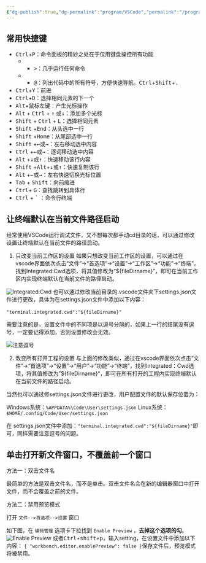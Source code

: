 ```yaml
---
{"dg-publish":true,"dg-permalink":"program/VSCode","permalink":"/program/VSCode/","metatags":{"description":"VSCode常用快捷键和配置指南","og:site_name":"DavonOs","og:title":"VSCode","og:type":"article","og:url":"https://zuji.eu.org/program/vscode","og:image":null,"og:image:width":"200","og:image:alt":"articlecover","og:locale":"zh_cn"},"created":"2025-03-14T11:34:44.946+08:00","updated":"2025-07-03T09:49:17.254+08:00"}
---
```



## 常用快捷键

- <kbd>Ctrl</kbd>+<kbd>P</kbd>：命令面板的精妙之处在于仅用键盘操控所有功能
	- + <kbd>></kbd>：几乎运行任何命令
	- + <kbd>@</kbd>：列出代码中的所有符号，方便快速导航。<kbd>Ctrl</kbd>+<kbd>Shift</kbd>+<kbd>.</kbd>
- <kbd>Ctrl</kbd>+<kbd>Y</kbd>：前进
- <kbd>Ctrl</kbd>+<kbd>D</kbd>：选择相同元素的下一个
- <kbd>Alt</kbd>+鼠标左键：产生光标操作
- <kbd>Alt</kbd> + <kbd>Ctrl</kbd> + <kbd>↑</kbd> 或<kbd>↓</kbd>：添加多个光标
- <kbd>Shift</kbd> + <kbd>Ctrl</kbd> + <kbd>L</kbd>：选择相同元素
- <kbd>Shift</kbd> +<kbd>End</kbd>：从头选中一行
- <kbd>Shift</kbd> +<kbd>Home</kbd>：从尾部选中一行
- <kbd>Shift</kbd> +<kbd>←</kbd>或<kbd>→</kbd>：左右移动选中内容
- <kbd>Ctrl</kbd> +<kbd>←</kbd>或<kbd>→</kbd>：逐词移动选中内容
- <kbd>Alt</kbd> +<kbd>↓</kbd>或<kbd>↑</kbd>：快速移动该行内容
- <kbd>Shift</kbd> +<kbd>Alt</kbd>+<kbd>↓</kbd>或<kbd>↑</kbd>：快速复制该行
- <kbd>Alt</kbd> +<kbd>←</kbd>或<kbd>→</kbd>：左右快速切换光标位置
- <kbd>Tab</kbd> + <kbd>Shift</kbd>：向前缩进
- <kbd>Ctrl</kbd>+ <kbd>G</kbd>：查找跳转到具体行
- <kbd>Ctrl</kbd> + <kbd>`</kbd> ：命令行终端

## 让终端默认在当前文件路径启动

经常使用VSCode运行调试文件，又不想每次都手动cd目录的话，可以通过修改设置让终端默认在当前文件的路径启动。

1. 只改变当前工作区的设置
如果只想改变当前工作区的设置，可以通过在vscode界面依次点击“文件”→“首选项”→“设置”→“工作区”→“功能”→“终端”，找到Integrated:Cwd选项，将其值修改为“${fileDirname}”，即可在当前工作区内实现终端默认在当前文件的路径启动。

![Integrated:Cwd](https://i-blog.csdnimg.cn/blog_migrate/b9dd5089e62b74f16bd35679ac3792fb.png)
也可以通过修改当前目录的.vscode文件夹下settings.json文件进行更改，具体为在settings.json文件中添加以下内容：

​`"terminal.integrated.cwd":"${fileDirname}"`

需要注意的是，设置文件中的不同项是以逗号分隔的，如果上一行的结尾没有逗号，一定要记得添加，否则设置修改会无效。

![注意逗号](https://i-blog.csdnimg.cn/blog_migrate/094a3aa265272f7a7d8a43073bb43ede.png)

2. 改变所有打开工程的设置
与上面的修改类似，通过在vscode界面依次点击“文件”→“首选项”→“设置”→“用户”→“功能”→“终端”，找到Integrated：Cwd选项，将其值修改为”${fileDirname}“，即可在所有打开的工程内实现终端默认在当前文件的路径启动。

当然也可以通过修settings.json文件进行更改，用户配置文件的默认保存位置为：

Windows系统：`%APPDATA%\Code\User\settings.json`
Linux系统：`$HOME/.config/Code/User/settings.json`

在 settings.json文件中添加：`"terminal.integrated.cwd":"${fileDirname}"`即可，同样需要注意逗号的问题。

## 单击打开新文件窗口，不覆盖前一个窗口

方法一：双击文件名

最简单的方法是双击文件名，而不是单击。双击文件名会在新的编辑器窗口中打开文件，而不会覆盖之前的文件。

方法二：禁用预览模式

打开 `文件-->首选项-->设置` 窗口

如下图，在 `编辑管理` 选项卡下拉找到 `Enable Preview` ，**去掉这个选项的勾**。
![Enable Preview](https://i-blog.csdnimg.cn/blog_migrate/41b2213c3e404d44ffba1cc38bbda861.png)
或者<kbd>Ctrl</kbd>+<kbd>shift</kbd>+<kbd>p</kbd>，输入setting，在设置文件中添加以下内容：
`{ "workbench.editor.enablePreview": false }`保存文件后，预览模式将被禁用。